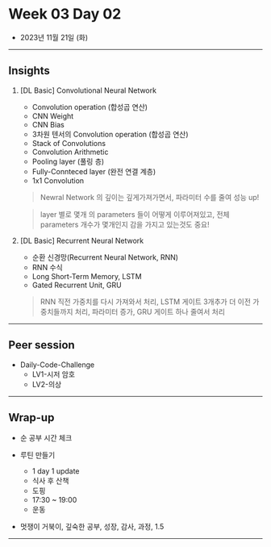 # Week 03 Day 02

- 2023년 11월 21일 (화)

---

## Insights

1) [DL Basic] Convolutional Neural Network
    - Convolution operation (합성곱 연산)
    - CNN Weight
    - CNN Bias
    - 3차원 텐서의 Convolution operation (합성곱 연산)
    - Stack of Convolutions
    - Convolution Arithmetic
    - Pooling layer (풀링 층)
    - Fully-Connteced layer (완전 연결 계층)
    - 1x1 Convolution
    
    > Newral Network 의 깊이는 깊게가져가면서, 파라미터 수를 줄여 성능 up!
    
    > layer 별로 몇개 의 parameters 들이 어떻게 이루어져있고, 전체 parameters 개수가 몇개인지 감을 가지고 있는것도 중요!


2) [DL Basic] Recurrent Neural Network
    - 순환 신경망(Recurrent Neural Network, RNN)
    - RNN 수식
    - Long Short-Term Memory, LSTM
    - Gated Recurrent Unit, GRU
    
    > RNN 직전 가중치를 다시 가져와서 처리, LSTM 게이트 3개추가 더 이전 가중치들까지 처리, 파라미터 증가, GRU 게이트 하나 줄여서 처리


---

## Peer session

- Daily-Code-Challenge
    - LV1-시저 암호
    - LV2-의상

---

## Wrap-up

- 순 공부 시간 체크

- 루틴 만들기
    - 1 day 1 update
    - 식사 후 산책
    - 도핑
    - 17:30 ~ 19:00 
    - 운동

- 멋쟁이 거북이, 깊숙한 공부, 성장, 감사, 과정, 1.5

---
